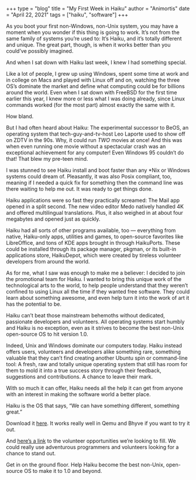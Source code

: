 +++
type = "blog"
title = "My First Week in Haiku"
author = "Animortis"
date = "April 22, 2021"
tags = ["haiku", "software"]
+++

As you boot your first non-Windows, non-Unix system, you may have a moment when you wonder if this thing is going to work. It’s not from the same family of systems you’re used to: It’s Haiku, and it’s totally different and unique. The great part, though, is when it works better than you could’ve possibly imagined.

And when I sat down with Haiku last week, I knew I had something special.

Like a lot of people, I grew up using Windows, spent some time at work and in college on Macs and played with Linux off and on, watching the three OS’s dominate the market and define what computing could be for billions around the world. Even when I sat down with FreeBSD for the first time earlier this year, I knew more or less what I was doing already, since Linux commands worked (for the most part) almost exactly the same with it.

How bland.

But I had often heard about Haiku: The experimental successor to BeOS, an operating system that tech-guy-and-tv-host Leo Laporte used to show off on ZDTV in the 90s. Why, it could run *TWO* movies at once! And this was when even running one movie without a spectacular crash was an exceptional achievement for any computer! Even Windows 95 couldn’t do that! That blew my pre-teen mind.

I was stunned to see Haiku install and boot faster than any *Nix or Windows systems could dream of. Pleasantly, it was also Posix compliant, too, meaning if I needed a quick fix for something then the command line was there waiting to help me out. It was ready to get things done.

Haiku applications were so fast they practically screamed: The Mail app opened in a split second. The new video editor Medo natively handled 4K and offered multilingual translations. Plus, it also weighed in at about four megabytes and opened just as quickly.

Haiku had all sorts of other programs available, too — everything from native, Haiku-only apps, utilities and games, to open-source favorites like LibreOffice, and tons of KDE apps brought in through HaikuPorts. These could be installed through its package manager, pkgman, or its built-in applications store, HaikuDepot, which were created by tireless volunteer developers from around the world.

As for me, what I saw was enough to make me a believer: I decided to join the promotional team for Haiku. I wanted to bring this unique work of the technological arts to the world, to help people understand that they weren’t confined to using Linux all the time if they wanted free software. They could learn about something awesome, and even help turn it into the work of art it has the potential to be.

Haiku can’t beat those mainstream behemoths without dedicated, passionate developers and volunteers. All operating systems start humbly and Haiku is no exception, even as it strives to become the best non-Unix open-source OS to hit version 1.0.

Indeed, Unix and Windows dominate our computers today. Haiku instead offers users, volunteers and developers alike something rare, something valuable that they can’t find creating another Ubuntu spin or command-line tool: A fresh, raw and totally unique operating system that still has room for them to mold it into a true success story through their feedback, suggestions and contributions. A chance to leave their mark.

With so much it can offer, Haiku needs all the help it can get from anyone with an interest in making the software world a better place.

Haiku is the OS that says, “We can have something different, something great.”

Download it [here](https://www.haiku-os.org/get-haiku/). It works really well in Qemu and Bhyve if you want to try it out.

And [here’s a link](https://www.haiku-os.org/community/getting-involved/) to the volunteer opportunities we’re looking to fill. We could really use adventurous programmers and volunteers looking for a chance to stand out.

Get in on the ground floor. Help Haiku become the best non-Unix, open-source OS to make it to 1.0 and beyond.
